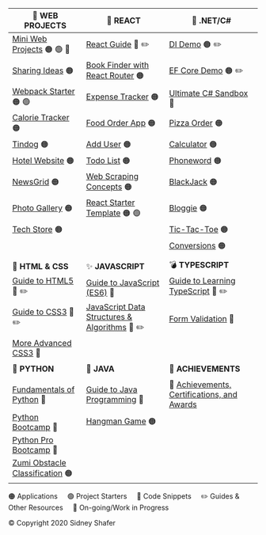 | :rocket: **WEB PROJECTS** | :star2: **REACT** | :notebook: **.NET/C#** |
| ------------------------- | ---------------- | -------------- |
| [Mini Web Projects](https://github.com/sidneyshafer/mini-web-projects) :orange_circle: :green_circle: :construction: | [React Guide](https://github.com/sidneyshafer/complete-react-guide) :large_blue_circle: :pencil2: | [DI Demo](https://github.com/sidneyshafer/DI_Demo) :orange_circle: :pencil2: |
| [Sharing Ideas](https://github.com/sidneyshafer/sharing-ideas-app) :orange_circle: | [Book Finder with React Router](https://github.com/sidneyshafer/book-finder-with-router) :orange_circle: | [EF Core Demo](https://github.com/sidneyshafer/EFCore_Demo) :orange_circle: :pencil2: |
| [Webpack Starter](https://github.com/sidneyshafer/webpack-starter) :orange_circle: :green_circle: | [Expense Tracker](https://github.com/sidneyshafer/expense-tracker) :orange_circle: | [Ultimate C# Sandbox](https://github.com/sidneyshafer/c-sharp-sandbox) :large_blue_circle: |
| [Calorie Tracker](https://github.com/sidneyshafer/calorie-tracker-webpack) :orange_circle: | [Food Order App](https://github.com/sidneyshafer/food-order-app) :orange_circle: | [Pizza Order](https://github.com/sidneyshafer/pizza-order-app) :orange_circle: |
| [Tindog](https://github.com/sidneyshafer/tindog) :orange_circle: | [Add User](https://github.com/sidneyshafer/add-user-project) :orange_circle: | [Calculator](https://github.com/sidneyshafer/calculator) :orange_circle: |
| [Hotel Website](https://github.com/sidneyshafer/hotel-website) :orange_circle: | [Todo List](https://github.com/sidneyshafer/todo-list) :orange_circle: | [Phoneword](https://github.com/sidneyshafer/Phoneword) :orange_circle: |
| [NewsGrid](https://github.com/sidneyshafer/newsgrid-website) :orange_circle: | [Web Scraping Concepts](https://github.com/sidneyshafer/web-scraping-react-project) :orange_circle:  | [BlackJack](https://github.com/sidneyshafer/Blackjack) :orange_circle: |
| [Photo Gallery](https://github.com/sidneyshafer/photo-gallery) :orange_circle: | [React Starter Template](https://github.com/sidneyshafer/react-starter-template) :orange_circle: :green_circle: | [Bloggie](https://github.com/sidneyshafer/Bloggie) :orange_circle: |
| [Tech Store](https://github.com/sidneyshafer/tech-store) :orange_circle: |  | [Tic-Tac-Toe](https://github.com/sidneyshafer/tic-tac-toe) :orange_circle: |
| | | [Conversions](https://github.com/sidneyshafer/conversions) :orange_circle: |
| | | |
| :dizzy: **HTML & CSS** | :sparkles: **JAVASCRIPT** | :bomb: **TYPESCRIPT** |
| [Guide to HTML5](https://github.com/sidneyshafer/html-guide) :large_blue_circle: :pencil2: | [Guide to JavaScript (ES6)](https://github.com/sidneyshafer/javascript-sandbox) :large_blue_circle: | [Guide to Learning TypeScript](https://github.com/sidneyshafer/TypeScript) :large_blue_circle: :pencil2: |
| [Guide to CSS3](https://github.com/sidneyshafer/css-guide) :large_blue_circle: :pencil2: | [JavaScript Data Structures & Algorithms](https://github.com/sidneyshafer/JS_DSA) :large_blue_circle: :pencil2: | [Form Validation](https://github.com/sidneyshafer/form-validation-typescript) :large_blue_circle: |
| [More Advanced CSS3](https://github.com/sidneyshafer/css-guide-2) :large_blue_circle: | | |
| | | |
| :wrench: **PYTHON** | :pushpin: **JAVA** | :trumpet: **ACHIEVEMENTS** |
| | | |
| [Fundamentals of Python](https://github.com/sidneyshafer/python-fundamentals) :large_blue_circle: | [Guide to Java Programming](https://github.com/sidneyshafer/java-sandbox) :large_blue_circle: | :crown: [Achievements, Certifications, and Awards](https://github.com/sidneyshafer/Achievements) |
| [Python Bootcamp](https://github.com/sidneyshafer/python-pro-bootcamp) :large_blue_circle: | [Hangman Game](https://github.com/sidneyshafer/hangman) :orange_circle: | |
| [Python Pro Bootcamp](https://github.com/sidneyshafer/python-pro-bootcamp) :large_blue_circle: | | |
| [Zumi Obstacle Classification](https://github.com/sidneyshafer/zumi-project) :orange_circle: |  |  |

:orange_circle: Applications &nbsp; &nbsp; :green_circle: Project Starters &nbsp; &nbsp; :large_blue_circle: Code Snippets &nbsp; &nbsp; :pencil2: Guides & Other Resources &nbsp; &nbsp; :construction: On-going/Work in Progress

:copyright: Copyright 2020 Sidney Shafer